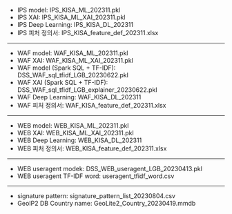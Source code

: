 - IPS model: IPS_KISA_ML_202311.pkl
- IPS XAI: IPS_KISA_ML_XAI_202311.pkl
- IPS Deep Learning: IPS_KISA_DL_202311
- IPS 피처 정의서: IPS_KISA_feature_def_202311.xlsx
----
- WAF model: WAF_KISA_ML_202311.pkl
- WAF XAI: WAF_KISA_ML_XAI_202311.pkl
- WAF model (Spark SQL + TF-IDF): DSS_WAF_sql_tfidf_LGB_20230622.pkl
- WAF XAI (Spark SQL + TF-IDF): DSS_WAF_sql_tfidf_LGB_explainer_20230622.pkl
- WAF Deep Learning: WAF_KISA_DL_202311
- WAF 피처 정의서: WAF_KISA_feature_def_202311.xlsx
----
- WEB model: WEB_KISA_ML_202311.pkl
- WEB XAI: WEB_KISA_ML_XAI_202311.pkl
- WEB Deep Learning: WEB_KISA_DL_202311
- WEB 피처 정의서: WEB_KISA_feature_def_202311.xlsx
----
- WEB useragent modek: DSS_WEB_useragent_LGB_20230413.pkl
- WEB useragent TF-IDF word: useragent_tfidf_word.csv
----
- signature pattern: signature_pattern_list_20230804.csv
- GeoIP2 DB Country name: GeoLite2_Country_20230419.mmdb
